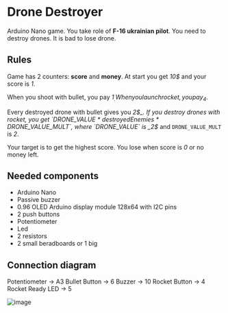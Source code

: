 # Drone Destroyer

Arduino Nano game. You take role of **F-16 ukrainian pilot**. You need to destroy drones. It is bad to lose drone.

## Rules
Game has 2 counters: **score** and **money**. At start you get _10$_ and your score is _1_. 

When you shoot with bullet, you pay _1$_. When you launch rocket, you pay _4$_.

Every destroyed drone with bullet gives you _2$_. If you destroy drones with rocket, you get `DRONE_VALUE * destroyedEnemies * DRONE_VALUE_MULT`, where `DRONE_VALUE` is _2$_ and `DRONE_VALUE_MULT` is _2_.

Your target is to get the highest score. You lose when score is _0_ or no money left.

## Needed components

- Arduino Nano
- Passive buzzer
- 0.96 OLED Arduino display module 128х64 with I2C pins
- 2 push buttons
- Potentiometer
- Led
- 2 resistors
- 2 small beradboards or 1 big

## Connection diagram

Potentiometer -> A3
Bullet Button -> 6
Buzzer -> 10
Rocket Button -> 4
Rocket Ready LED -> 5

![image](https://github.com/user-attachments/assets/4ff29afa-6b94-4530-9b9d-c5c3816329da)


